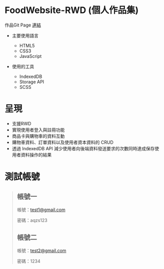 
# FoodWebsite-RWD (個人作品集)

作品Git Page [連結](https://wowappswow.github.io/FoodWebsite-RWD/)

* 主要使用語言
  * HTML5
  * CSS3
  * JavaScript

* 使用的工具
  * IndexedDB
  * Storage API
  * SCSS

# 呈現

* 支援RWD
* 實現使用者登入與註冊功能
* 商品卡與購物車的資料互動
* 購物車資料、訂單資料以及使用者資本資料的 CRUD
* 透過 IndexedDB API 減少使用者向後端資料發送要求的次數同時達成保存使用者資料操作的結果

# 測試帳號

> ## 帳號一
>
> 帳號：test1@gmail.com
>
> 密碼：aqzs123
>
> ## 帳號二
>
> 帳號：test2@gmail.com
>
> 密碼：1234
>